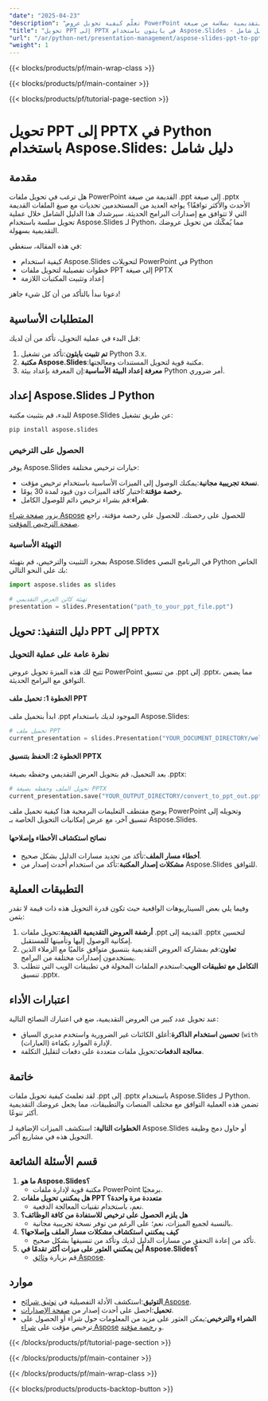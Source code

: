 ```yaml
---
"date": "2025-04-23"
"description": "تعلّم كيفية تحويل عروض PowerPoint التقديمية بسلاسة من صيغة .ppt إلى .pptx باستخدام Aspose.Slides للغة بايثون. اتبع هذا الدليل خطوة بخطوة لتحويل الملفات بسهولة."
"title": "تحويل PPT إلى PPTX في بايثون باستخدام Aspose.Slides - دليل شامل"
"url": "/ar/python-net/presentation-management/aspose-slides-ppt-to-pptx-python-guide/"
"weight": 1
---
```


{{< blocks/products/pf/main-wrap-class >}}

{{< blocks/products/pf/main-container >}}

{{< blocks/products/pf/tutorial-page-section >}}
# تحويل PPT إلى PPTX في Python باستخدام Aspose.Slides: دليل شامل

## مقدمة

هل ترغب في تحويل ملفات PowerPoint القديمة من صيغة .ppt إلى صيغة .pptx الأحدث والأكثر توافقًا؟ يواجه العديد من المستخدمين تحديات مع صيغ الملفات القديمة التي لا تتوافق مع إصدارات البرامج الحديثة. سيرشدك هذا الدليل الشامل خلال عملية تحويل سلسة باستخدام Aspose.Slides لـ Python، مما يُمكّنك من تحويل عروضك التقديمية بسهولة.

في هذه المقالة، سنغطي:
- كيفية استخدام Aspose.Slides لتحويلات PowerPoint في Python
- خطوات تفصيلية لتحويل ملفات PPT إلى صيغة PPTX
- إعداد وتثبيت المكتبات اللازمة

دعونا نبدأ بالتأكد من أن كل شيء جاهز!

## المتطلبات الأساسية

قبل البدء في عملية التحويل، تأكد من أن لديك:
1. **تم تثبيت بايثون**:تأكد من تشغيل Python 3.x.
2. **مكتبة Aspose.Slides**:مكتبة قوية لتحويل المستندات ومعالجتها.
3. **معرفة إعداد البيئة الأساسية**:إن المعرفة بإعداد بيئة Python أمر ضروري.

## إعداد Aspose.Slides لـ Python

للبدء، قم بتثبيت مكتبة Aspose.Slides عن طريق تشغيل:
```bash
pip install aspose.slides
```

### الحصول على الترخيص
يوفر Aspose.Slides خيارات ترخيص مختلفة:
- **نسخة تجريبية مجانية**:يمكنك الوصول إلى الميزات الأساسية باستخدام ترخيص مؤقت.
- **رخصة مؤقتة**:اختبار كافة الميزات دون قيود لمدة 30 يومًا.
- **شراء**:قم بشراء ترخيص دائم للوصول الكامل.

يزور [صفحة شراء Aspose](https://purchase.aspose.com/buy) للحصول على رخصتك. للحصول على رخصة مؤقتة، راجع [صفحة الترخيص المؤقت](https://purchase.aspose.com/temporary-license/).

### التهيئة الأساسية
بمجرد التثبيت والترخيص، قم بتهيئة Aspose.Slides في البرنامج النصي Python الخاص بك على النحو التالي:
```python
import aspose.slides as slides

# تهيئة كائن العرض التقديمي
presentation = slides.Presentation("path_to_your_ppt_file.ppt")
```

## دليل التنفيذ: تحويل PPT إلى PPTX

### نظرة عامة على عملية التحويل
تتيح لك هذه الميزة تحويل عروض PowerPoint من تنسيق .ppt إلى .pptx، مما يضمن التوافق مع البرامج الحديثة.

#### الخطوة 1: تحميل ملف PPT
ابدأ بتحميل ملف .ppt الموجود لديك باستخدام Aspose.Slides:
```python
# تحميل ملف PPT
current_presentation = slides.Presentation("YOUR_DOCUMENT_DIRECTORY/welcome-to-powerpoint.ppt")
```

#### الخطوة 2: الحفظ بتنسيق PPTX
بعد التحميل، قم بتحويل العرض التقديمي وحفظه بصيغة .pptx:
```python
# تحويل الملف وحفظه بصيغة PPTX
current_presentation.save("YOUR_OUTPUT_DIRECTORY/convert_to_ppt_out.pptx", slides.export.SaveFormat.PPTX)
```

يوضح مقتطف التعليمات البرمجية هذا كيفية تحميل ملف PowerPoint وتحويله إلى تنسيق آخر، مع عرض إمكانيات التحويل الخاصة بـ Aspose.Slides.

#### نصائح استكشاف الأخطاء وإصلاحها
- **أخطاء مسار الملف**:تأكد من تحديد مسارات الدليل بشكل صحيح.
- **مشكلات إصدار المكتبة**:تأكد من استخدام أحدث إصدار من Aspose.Slides للتوافق.

## التطبيقات العملية
وفيما يلي بعض السيناريوهات الواقعية حيث تكون قدرة التحويل هذه ذات قيمة لا تقدر بثمن:
1. **أرشفة العروض التقديمية القديمة**:تحويل ملفات .ppt القديمة إلى .pptx لتحسين إمكانية الوصول إليها وتأمينها للمستقبل.
2. **تعاون**:قم بمشاركة العروض التقديمية بتنسيق متوافق عالميًا مع الزملاء الذين يستخدمون إصدارات مختلفة من البرامج.
3. **التكامل مع تطبيقات الويب**:استخدم الملفات المحولة في تطبيقات الويب التي تتطلب تنسيق .pptx.

## اعتبارات الأداء
عند تحويل عدد كبير من العروض التقديمية، ضع في اعتبارك النصائح التالية:
- **تحسين استخدام الذاكرة**:أغلق الكائنات غير الضرورية واستخدم مديري السياق (`with` (العبارات) لإدارة الموارد بكفاءة.
- **معالجة الدفعات**:تحويل ملفات متعددة على دفعات لتقليل التكلفة.

## خاتمة
لقد تعلمتَ كيفية تحويل ملفات .ppt إلى .pptx باستخدام Aspose.Slides لـ Python. تضمن هذه العملية التوافق مع مختلف المنصات والتطبيقات، مما يجعل عروضك التقديمية أكثر تنوعًا.

**الخطوات التالية:**
استكشف الميزات الإضافية لـ Aspose.Slides أو حاول دمج وظيفة التحويل هذه في مشاريع أكبر.

## قسم الأسئلة الشائعة
1. **ما هو Aspose.Slides؟**
   - مكتبة قوية لإدارة ملفات PowerPoint برمجيًا.
2. **هل يمكنني تحويل ملفات PPT متعددة مرة واحدة؟**
   - نعم، باستخدام تقنيات المعالجة الدفعية.
3. **هل يلزم الحصول على ترخيص للاستفادة من كافة الوظائف؟**
   - بالنسبة لجميع الميزات، نعم؛ على الرغم من توفر نسخة تجريبية مجانية.
4. **كيف يمكنني استكشاف مشكلات مسار الملف وإصلاحها؟**
   - تأكد من إعادة التحقق من مسارات الدليل لديك وتأكد من تنسيقها بشكل صحيح.
5. **أين يمكنني العثور على ميزات أكثر تقدمًا في Aspose.Slides؟**
   - قم بزيارة [وثائق Aspose](https://reference.aspose.com/slides/python-net/).

## موارد
- **التوثيق**:استكشف الأدلة التفصيلية في [توثيق شرائح Aspose](https://reference.aspose.com/slides/python-net/).
- **تحميل**:احصل على أحدث إصدار من [صفحة الإصدارات](https://releases.aspose.com/slides/python-net/).
- **الشراء والترخيص**:يمكن العثور على مزيد من المعلومات حول شراء أو الحصول على ترخيص مؤقت على [شراء Aspose](https://purchase.aspose.com/buy) و [رخصة مؤقتة](https://purchase.aspose.com/temporary-license/).

{{< /blocks/products/pf/tutorial-page-section >}}

{{< /blocks/products/pf/main-container >}}

{{< /blocks/products/pf/main-wrap-class >}}

{{< blocks/products/products-backtop-button >}}
